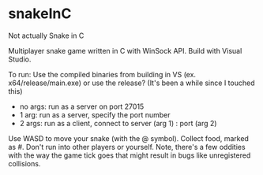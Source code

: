 # snakeInC
Not actually Snake in C

Multiplayer snake game written in C with WinSock API. Build with Visual Studio.

To run: Use the compiled binaries from building in VS (ex. x64/release/main.exe) or use the release? (It's been a while since I touched this)
* no args: run as a server on port 27015
* 1 arg: run as a server, specify the port number
* 2 args: run as a client, connect to server (arg 1) : port (arg 2)

Use WASD to move your snake (with the @ symbol). Collect food, marked as #. Don't run into other players or yourself. Note, there's a few oddities with the way the game tick goes that might result in bugs like unregistered collisions.
